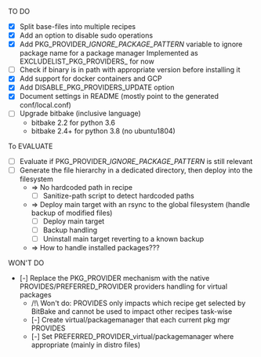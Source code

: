 TO DO
- [x] Split base-files into multiple recipes
- [x] Add an option to disable sudo operations
- [x] Add PKG_PROVIDER_<pkgprov>_IGNORE_PACKAGE_PATTERN_<pkg> variable to ignore package name for a package manager
      Implemented as EXCLUDELIST_PKG_PROVIDERS_<pkg> for now
- [ ] Check if binary is in path with appropriate version before installing it
- [x] Add support for docker containers and GCP
- [x] Add DISABLE_PKG_PROVIDERS_UPDATE option
- [x] Document settings in README (mostly point to the generated conf/local.conf)
- [ ] Upgrade bitbake (inclusive language)
  - bitbake 2.2 for python 3.6
  - bitbake 2.4+ for python 3.8 (no ubuntu1804)

To EVALUATE
- [ ] Evaluate if PKG_PROVIDER_<pkgprov>_IGNORE_PACKAGE_PATTERN_<pkg> is still relevant
- [ ] Generate the file hierarchy in a dedicated directory, then deploy into the filesystem
  - => No hardcoded path in recipe
    - [ ] Sanitize-path script to detect hardcoded paths
  - => Deploy main target with an rsync to the global filesystem (handle backup of modified files)
    - [ ] Deploy main target
    - [ ] Backup handling
    - [ ] Uninstall main target reverting to a known backup
  - => How to handle installed packages???

WON'T DO
- [-] Replace the PKG_PROVIDER mechanism with the native PROVIDES/PREFERRED_PROVIDER providers handling for virtual packages
  - /!\ Won't do: PROVIDES only impacts which recipe get selected by BitBake and cannot be used to impact other recipes task-wise
  - [-] Create virtual/packagemanager that each current pkg mgr PROVIDES
  - [-] Set PREFERRED_PROVIDER_virtual/packagemanager where appropriate (mainly in distro files)
